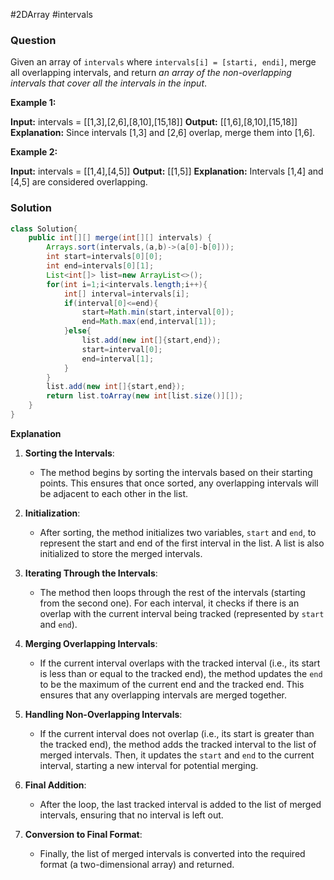 #2DArray #intervals 
### Question
Given an array of `intervals` where `intervals[i] = [starti, endi]`, merge all overlapping intervals, and return _an array of the non-overlapping intervals that cover all the intervals in the input_.

**Example 1:**

**Input:** intervals = [[1,3],[2,6],[8,10],[15,18]]
**Output:** [[1,6],[8,10],[15,18]]
**Explanation:** Since intervals [1,3] and [2,6] overlap, merge them into [1,6].

**Example 2:**

**Input:** intervals = [[1,4],[4,5]]
**Output:** [[1,5]]
**Explanation:** Intervals [1,4] and [4,5] are considered overlapping.

### Solution
```java
class Solution{
	public int[][] merge(int[][] intervals) {  
	    Arrays.sort(intervals,(a,b)->(a[0]-b[0]));  
	    int start=intervals[0][0];  
	    int end=intervals[0][1];  
	    List<int[]> list=new ArrayList<>();  
	    for(int i=1;i<intervals.length;i++){  
	        int[] interval=intervals[i];  
	        if(interval[0]<=end){  
	            start=Math.min(start,interval[0]);  
	            end=Math.max(end,interval[1]);  
	        }else{  
	            list.add(new int[]{start,end});  
	            start=interval[0];  
	            end=interval[1];  
	        }  
	    }  
	    list.add(new int[]{start,end});  
	    return list.toArray(new int[list.size()][]);  
	}
}
```

**Explanation**
1. **Sorting the Intervals**:
    
    - The method begins by sorting the intervals based on their starting points. This ensures that once sorted, any overlapping intervals will be adjacent to each other in the list.
2. **Initialization**:
    
    - After sorting, the method initializes two variables, `start` and `end`, to represent the start and end of the first interval in the list. A list is also initialized to store the merged intervals.
3. **Iterating Through the Intervals**:
    
    - The method then loops through the rest of the intervals (starting from the second one). For each interval, it checks if there is an overlap with the current interval being tracked (represented by `start` and `end`).
4. **Merging Overlapping Intervals**:
    
    - If the current interval overlaps with the tracked interval (i.e., its start is less than or equal to the tracked end), the method updates the `end` to be the maximum of the current end and the tracked end. This ensures that any overlapping intervals are merged together.
5. **Handling Non-Overlapping Intervals**:
    
    - If the current interval does not overlap (i.e., its start is greater than the tracked end), the method adds the tracked interval to the list of merged intervals. Then, it updates the `start` and `end` to the current interval, starting a new interval for potential merging.
6. **Final Addition**:
    
    - After the loop, the last tracked interval is added to the list of merged intervals, ensuring that no interval is left out.
7. **Conversion to Final Format**:
    
    - Finally, the list of merged intervals is converted into the required format (a two-dimensional array) and returned.
